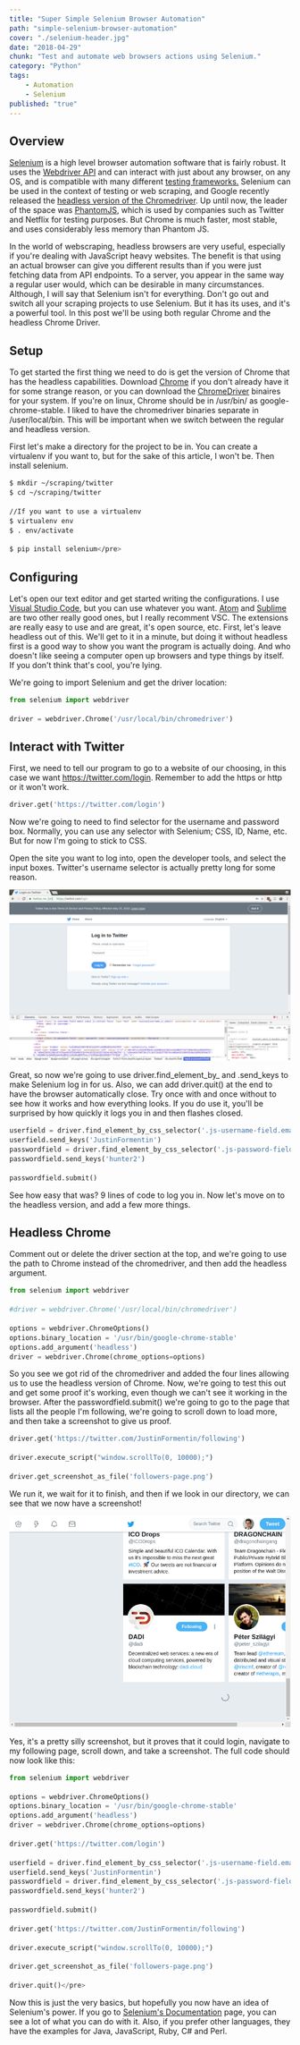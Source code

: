 ```yaml
---
title: "Super Simple Selenium Browser Automation"
path: "simple-selenium-browser-automation"
cover: "./selenium-header.jpg"
date: "2018-04-29"
chunk: "Test and automate web browsers actions using Selenium."
category: "Python"
tags:
    - Automation
    - Selenium
published: "true"
---
```





## Overview

[Selenium](https://github.com/SeleniumHQ/selenium) is a high level browser automation software that is fairly robust. It uses the [Webdriver API](https://www.w3.org/TR/webdriver/) and can interact with just about any browser, on any OS, and is compatible with many different [testing frameworks.](https://www.seleniumhq.org/about/platforms.jsp#testing-frameworks) Selenium can be used in the context of testing or web scraping, and Google recently released the [headless version of the Chromedriver](https://www.chromestatus.com/features/5678767817097216). Up until now, the leader of the space was [PhantomJS](https://github.com/ariya/phantomjs), which is used by companies such as Twitter and Netflix for testing purposes. But Chrome is much faster, most stable, and uses considerably less memory than Phantom JS.

In the world of webscraping, headless browsers are very useful, especially if you're dealing with JavaScript heavy websites. The benefit is that using an actual browser can give you different results than if you were just fetching data from API endpoints. To a server, you appear in the same way a regular user would, which can be desirable in many circumstances. Although, I will say that Selenium isn't for everything. Don't go out and switch all your scraping projects to use Selenium. But it has its uses, and it's a powerful tool. In this post we'll be using both regular Chrome and the headless Chrome Driver.

## Setup

To get started the first thing we need to do is get the version of Chrome that has the headless capabilities. Download [Chrome](https://www.google.com/chrome/) if you don't already have it for some strange reason, or you can download the [ChromeDriver](https://sites.google.com/a/chromium.org/chromedriver/downloads) binaires for your system. If you're on linux, Chrome should be in /usr/bin/ as google-chrome-stable. I liked to have the chromedriver binaries separate in /user/local/bin. This will be important when we switch between the regular and headless version.

First let's make a directory for the project to be in. You can create a virtualenv if you want to, but for the sake of this article, I won't be. Then install selenium.

```bash
$ mkdir ~/scraping/twitter
$ cd ~/scraping/twitter

//If you want to use a virtualenv
$ virtualenv env
$ . env/activate

$ pip install selenium</pre>
```

## Configuring

Let's open our text editor and get started writing the configurations. I use [Visual Studio Code](https://code.visualstudio.com/download), but you can use whatever you want. [Atom](https://flight-manual.atom.io/getting-started/sections/installing-atom/) and [Sublime](https://www.sublimetext.com/3) are two other really good ones, but I really recomment VSC. The extensions are really easy to use and are great, it's open source, etc. First, let's leave headless out of this. We'll get to it in a minute, but doing it without headless first is a good way to show you want the program is actually doing. And who doesn't like seeing a computer open up browsers and type things by itself. If you don't think that's cool, you're lying.

We're going to import Selenium and get the driver location:

```python
from selenium import webdriver

driver = webdriver.Chrome('/usr/local/bin/chromedriver')
```


## Interact with Twitter

First, we need to tell our program to go to a website of our choosing, in this case we want https://twitter.com/login. Remember to add the https or http or it won't work.

```python
driver.get('https://twitter.com/login')
```

Now we're going to need to find selector for the username and password box. Normally, you can use any selector with Selenium; CSS, ID, Name, etc. But for now I'm going to stick to CSS.

Open the site you want to log into, open the developer tools, and select the input boxes. Twitter's username selector is actually pretty long for some reason.

![Justin Formentin Twitter Login](./twitterlogin.png)

Great, so now we're going to use driver.find_element_by_ and .send_keys to make Selenium log in for us. Also, we can add driver.quit() at the end to have the browser automatically close. Try once with and once without to see how it works and how everything looks. If you do use it, you'll be surprised by how quickly it logs you in and then flashes closed.

```python
userfield = driver.find_element_by_css_selector('.js-username-field.email-input.js-initial-focus')
userfield.send_keys('JustinFormentin')
passwordfield = driver.find_element_by_css_selector('.js-password-field')
passwordfield.send_keys('hunter2')

passwordfield.submit()
```

See how easy that was? 9 lines of code to log you in. Now let's move on to the headless version, and add a few more things.

## Headless Chrome

Comment out or delete the driver section at the top, and we're going to use the path to Chrome instead of the chromedriver, and then add the headless argument.

```python
from selenium import webdriver

#driver = webdriver.Chrome('/usr/local/bin/chromedriver')

options = webdriver.ChromeOptions()
options.binary_location = '/usr/bin/google-chrome-stable'
options.add_argument('headless')
driver = webdriver.Chrome(chrome_options=options)
```

So you see we got rid of the chromedriver and added the four lines allowing us to use the headless version of Chrome. Now, we're going to test this out and get some proof it's working, even though we can't see it working in the browser. After the passwordfield.submit() we're going to go to the page that lists all the people I'm following, we're going to scroll down to load more, and then take a screenshot to give us proof.

```python
driver.get('https://twitter.com/JustinFormentin/following')

driver.execute_script("window.scrollTo(0, 10000);")

driver.get_screenshot_as_file('followers-page.png')
```

We run it, we wait for it to finish, and then if we look in our directory, we can see that we now have a screenshot!

![Justin Formentin Followers](./followers.png)

Yes, it's a pretty silly screenshot, but it proves that it could login, navigate to my following page, scroll down, and take a screenshot. The full code should now look like this:

```python
from selenium import webdriver

options = webdriver.ChromeOptions()
options.binary_location = '/usr/bin/google-chrome-stable'
options.add_argument('headless')
driver = webdriver.Chrome(chrome_options=options)

driver.get('https://twitter.com/login')

userfield = driver.find_element_by_css_selector('.js-username-field.email-input.js-initial-focus')
userfield.send_keys('JustinFormentin')
passwordfield = driver.find_element_by_css_selector('.js-password-field')
passwordfield.send_keys('hunter2')

passwordfield.submit()

driver.get('https://twitter.com/JustinFormentin/following')

driver.execute_script("window.scrollTo(0, 10000);")

driver.get_screenshot_as_file('followers-page.png')

driver.quit()</pre>
```

Now this is just the very basics, but hopefully you now have an idea of Selenium's power. If you go to [Selenium's Documentation](https://www.seleniumhq.org/docs/03_webdriver.jsp) page, you can see a lot of what you can do with it. Also, if you prefer other languages, they have the examples for Java, JavaScript, Ruby, C# and Perl.